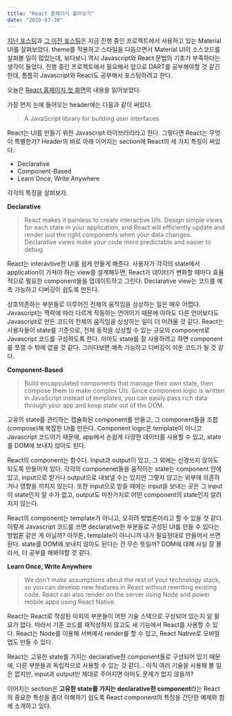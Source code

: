 ```yaml
---
title: "React 홈페이지 훑어보기"
date: "2020-07-30"
---
```


[지난 포스팅](8_materialUI2)과 [그 이전 포스팅](7_materialUI1)은 지금 진행 중인 프로젝트에서 사용하고 있는 Material UI를 살펴보았다. theme를 적용하고 스타일을 다듬으면서 Material UI의 소스코드를 살펴볼 일이 많았는데, 보다보니 역시 Javascript와 React 문법의 기초가 부족하다는 생각이 들었다. 진행 중인 프로젝트에서 필요해서 앞으로 DART를 공부해야할 것 같긴 한데, 틈틈히 Javascript와 React도 공부해서 포스팅하려고 한다.

오늘은 [React 홈페이지 첫 화면](https://reactjs.org/)의 내용을 읽어보았다.

가장 먼저 눈에 들어오는 header에는 다음과 같이 써있다.

> A JavaScript library for building user interfaces

React는 UI를 만들기 위한 Javascript 라이브러리라고 한다. 그렇다면 React는 무엇이 특별한가? Header의 바로 아래 이어지는 section에 React의 세 가지 특징이 써있다.

- Declarative
- Component-Based
- Learn Once, Write Anywhere

각각의 특징을 살펴보자.

**Declarative**

> React makes it painless to create interactive UIs. Design simple views for each state in your application, and React will efficiently update and render just the right components when your data changes.
> Declarative views make your code more predictable and easier to debug.

React는 interavtive한 UI를 쉽게 만들게 해준다. 사용자가 각각의 state에서 application이 가져야 하는 view를 설계해두면, React가 데이터가 변화할 때마다 효율적으로 필요한 component들을 업데이트하고 그린다. Declarative view는 코드를 예측 가능하고 디버깅이 쉽도록 만든다.

상호의존하는 부분들로 이루어진 전체의 움직임을 상상하는 일은 매우 어렵다. Javascript는 맥락에 따라 다르게 작동하는 언어이기 때문에 아마도 다른 언어보다도 Javascript로 만든 코드의 전체의 움직임을 상상하는 일이 더 어려울 것 같다. React는 사용자들이 state를 기준으로, 전체 동작을 상상할 수 있는 규모의 component로 Javascript 코드를 구성하도록 한다. 아마도 state를 잘 사용하려고 하면 component를 쪼갤 수 밖에 없을 것 같다. 그러다보면 예측 가능하고 디버깅이 쉬운 코드가 될 것 같다.

**Component-Based**

> Build encapsulated components that manage their own state, then compose them to make complex UIs.
> Since component logic is written in JavaScript instead of templates, you can easily pass rich data through your app and keep state out of the DOM.

고유의 state를 관리하는 캡슐화된 component를 만들고, 그 component들을 조합(compose)해 복잡한 UI를 만든다. Component logic은 template이 아니고 Javascript 코드이기 때문에, app에서 손쉽게 다양한 데이터를 사용할 수 있고, state를 DOM에 보내지 않아도 된다.

React의 component는 함수다. Input과 output이 있고, 그 외에는 신경쓰지 않아도 되도록 만들어져 있다. 각각의 componenet들을 움직이는 state는 component 안에 있고, input으로 받거나 output으로 내보낼 수는 있지만 그렇지 않고는 외부에 의존하거나 영향을 끼치지 않는다. 또한 input으로 받을 때에는 input을 보내는 곳은 그 input이 state인지 알 수가 없고, output도 마찬가지로 어떤 component의 state인지 알려지지 않는다.

React의 component는 template가 아니고, 오히려 방법론이라고 할 수 있을 것 같다. 이렇게 Javascript 코드를 쓰면 declarative한 부분들로 구성된 UI를 만들 수 있다는 방법론 같은 게 아닐까? 아무튼, template이 아니니까 내가 필요한대로 만들어서 쓰면 된다. state를 DOM에 보내지 않아도 된다는 건 무슨 뜻일까? DOM에 대해 사실 잘 몰라서, 더 공부를 해봐야할 것 같다.

**Learn Once, Write Anywhere**

> We don’t make assumptions about the rest of your technology stack, so you can develop new features in React without rewriting existing code.
> React can also render on the server using Node and power mobile apps using React Native.

React는 React로 작성된 이외의 부분들이 어떤 기술 스택으로 구성되어 있는지 알 필요가 없다. 따라서 기존 코드를 재작성하지 않고도 새 기능에서 React를 사용할 수 있다. React는 Node를 이용해 서버에서 render를 할 수 있고, React Native로 모바일 앱도 만들 수 있다.

React는 고유한 state를 가지는 declarative한 component들로 구성되어 있기 때문에, 다른 부분들과 독립적으로 사용할 수 있는 것 같다... 아직 여러 기술을 사용해 볼 일은 없지만, input과 output만 제대로 주어지면 아마도 문제가 없지 않을까?

이어지는 section은 **고유한 state를 가지는 declarative한 component**라는 React의 중요한 특성을 좀더 이해하기 쉽도록 React component의 특징을 간단한 예제와 함께 소개하고 있다.
